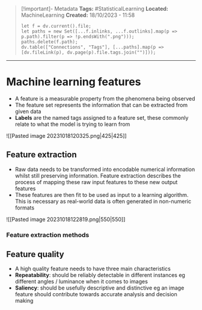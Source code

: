 > [!important]- Metadata
> **Tags:** #StatisticalLearning 
> **Located:** MachineLearning
> **Created:** 18/10/2023 - 11:58
> ```dataviewjs
> let f = dv.current().file;
> let paths = new Set([...f.inlinks, ...f.outlinks].map(p => p.path).filter(p => !p.endsWith(".png")));
> paths.delete(f.path);
> dv.table(["Connections", "Tags"], [...paths].map(p => [dv.fileLink(p), dv.page(p).file.tags.join("")]));
> ```

___
# Machine learning features
- A feature is a measurable property from the phenomena being observed 
- The feature set represents the information that can be extracted from given data
- **Labels** are the named tags assigned to a feature set, these commonly relate to what the model is trying to learn from 

![[Pasted image 20231018120325.png|425|425]]

## Feature extraction 
- Raw data needs to be transformed into encodable numerical information whilst still preserving information. Feature extraction describes the process of mapping these raw input features to these new output features
- These features are then fit to be used as input to a learning algorithm. This is necessary as real-world data is often generated in non-numeric formats

![[Pasted image 20231018122819.png|550|550]]


### Feature extraction methods 


## Feature quality 
- A high quality feature needs to have three main characteristics 
- **Repeatability**: should be reliably detectable in different instances eg different angles / luminance when it comes to images 
- **Saliency**: should be usefully descriptive and distinctive eg an image feature should contribute towards accurate analysis and decision making 